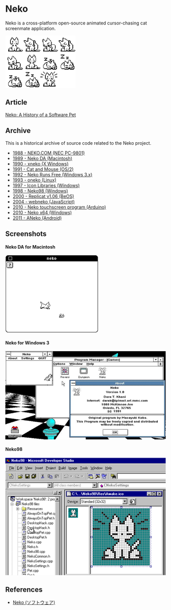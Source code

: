 # Neko

Neko is a cross-platform open-source animated cursor-chasing cat screenmate application.

<img src='1996-macintosh-neko-da/neko_animation_steps.png' alt='Neko Animation Steps' width='220' style='max-width:100%;image-rendering:pixelated' />

## Article

[Neko: A History of a Software Pet](https://eliotakira.com/neko/)

## Archive

This is a historical archive of source code related to the Neko project.

- [1988 - NEKO.COM (NEC PC-9801)](/1988-pc98)
- [1989 - Neko DA (Macintosh)](/1989-macintosh-neko-da)
- [1990 - xneko (X Windows)](/1990-xneko)
- [1991 - Cat and Mouse (OS/2)](/1991-os2-cat-and-mouse)
- [1992 - Neko Runs Free (Windows 3.x)](/1992-neko-for-windows-3)
- [1993 - oneko (Linux)](/1993-linux-oneko)
- [1997 - Icon Libraries (Windows)](/1997-icon-libraries)
- [1998 - Neko98 (Windows)](/1998-windows-neko98)
- [2000 - Replicat v1.06 (BeOS)](/2000-beos-replicat)
- [2004 - webneko (JavaScript)](/2004-webneko)
- [2010 - Neko touchscreen program (Arduino)](/2010-arduino)
- [2010 - Neko x64 (Windows)](/2010-neko-x64)
- [2011 - ANeko (Android)](/2011-aneko)

## Screenshots

#### Neko DA for Macintosh

![Neko Macintosh](1996-macintosh-neko-da/neko-macintosh.png)

#### Neko for Windows 3

![Neko Windows 3](1992-neko-for-windows-3/neko-for-windows-3.jpg)

#### Neko98

![Neko98](1998-windows-neko98/building-neko.png)

## References

- [Neko (ソフトウェア)](https://ja.wikipedia.org/wiki/Neko_(%E3%82%BD%E3%83%95%E3%83%88%E3%82%A6%E3%82%A7%E3%82%A2))
